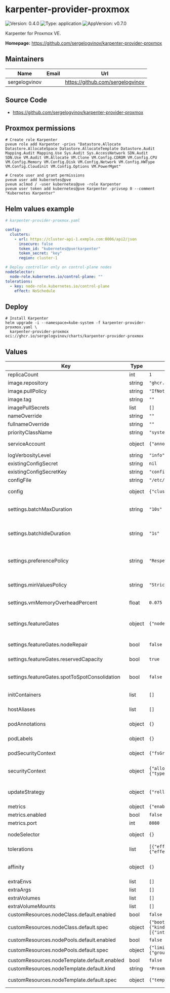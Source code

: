 # karpenter-provider-proxmox

![Version: 0.4.0](https://img.shields.io/badge/Version-0.4.0-informational?style=flat-square) ![Type: application](https://img.shields.io/badge/Type-application-informational?style=flat-square) ![AppVersion: v0.7.0](https://img.shields.io/badge/AppVersion-v0.7.0-informational?style=flat-square)

Karpenter for Proxmox VE.

**Homepage:** <https://github.com/sergelogvinov/karpenter-provider-proxmox>

## Maintainers

| Name | Email | Url |
| ---- | ------ | --- |
| sergelogvinov |  | <https://github.com/sergelogvinov> |

## Source Code

* <https://github.com/sergelogvinov/karpenter-provider-proxmox>

## Proxmox permissions

```shell
# Create role Karpenter
pveum role add Karpenter -privs "Datastore.Allocate Datastore.AllocateSpace Datastore.AllocateTemplate Datastore.Audit Mapping.Audit Mapping.Use Sys.Audit Sys.AccessNetwork SDN.Audit SDN.Use VM.Audit VM.Allocate VM.Clone VM.Config.CDROM VM.Config.CPU VM.Config.Memory VM.Config.Disk VM.Config.Network VM.Config.HWType VM.Config.Cloudinit VM.Config.Options VM.PowerMgmt"

# Create user and grant permissions
pveum user add kubernetes@pve
pveum aclmod / -user kubernetes@pve -role Karpenter
pveum user token add kubernetes@pve Karpenter -privsep 0 --comment "Kubernetes Karpenter"
```

## Helm values example

```yaml
# karpenter-provider-proxmox.yaml

config:
  clusters:
    - url: https://cluster-api-1.exmple.com:8006/api2/json
      insecure: false
      token_id: "kubernetes@pve!karpenter"
      token_secret: "key"
      region: cluster-1

# Deploy controller only on control-plane nodes
nodeSelector:
  node-role.kubernetes.io/control-plane: ""
tolerations:
  - key: node-role.kubernetes.io/control-plane
    effect: NoSchedule
```

## Deploy

```shell
# Install Karpenter
helm upgrade -i --namespace=kube-system -f karpenter-provider-proxmox.yaml \
  karpenter-provider-proxmox oci://ghcr.io/sergelogvinov/charts/karpenter-provider-proxmox
```

## Values

| Key | Type | Default | Description |
|-----|------|---------|-------------|
| replicaCount | int | `1` |  |
| image.repository | string | `"ghcr.io/sergelogvinov/karpenter-provider-proxmox"` | Proxmox Karpenter image. |
| image.pullPolicy | string | `"IfNotPresent"` | Always or IfNotPresent |
| image.tag | string | `""` | Overrides the image tag whose default is the chart appVersion. |
| imagePullSecrets | list | `[]` |  |
| nameOverride | string | `""` |  |
| fullnameOverride | string | `""` |  |
| priorityClassName | string | `"system-cluster-critical"` | Controller pods priorityClassName. |
| serviceAccount | object | `{"annotations":{},"create":true,"name":""}` | Pods Service Account. ref: https://kubernetes.io/docs/tasks/configure-pod-container/configure-service-account/ |
| logVerbosityLevel | string | `"info"` | Log verbosity level. Can be one of 'debug', 'info', or 'error' |
| existingConfigSecret | string | `nil` | Proxmox cluster config stored in secrets. |
| existingConfigSecretKey | string | `"config.yaml"` | Proxmox cluster config stored in secrets key. |
| configFile | string | `"/etc/proxmox/config.yaml"` | Proxmox cluster config path. |
| config | object | `{"clusters":[]}` | Proxmox cluster config. ref: https://github.com/sergelogvinov/karpenter-provider-proxmox/blob/main/docs/install.md |
| settings.batchMaxDuration | string | `"10s"` | The maximum length of a batch window. The longer this is, the more pods we can consider for provisioning at one time which usually results in fewer but larger nodes. |
| settings.batchIdleDuration | string | `"1s"` | The maximum amount of time with no new ending pods that if exceeded ends the current batching window. If pods arrive faster than this time, the batching window will be extended up to the maxDuration. If they arrive slower, the pods will be batched separately. |
| settings.preferencePolicy | string | `"Respect"` | How the Karpenter scheduler should treat preferences. Preferences include preferredDuringSchedulingIgnoreDuringExecution node and pod affinities/anti-affinities and ScheduleAnyways topologySpreadConstraints. Can be one of 'Ignore' and 'Respect' |
| settings.minValuesPolicy | string | `"Strict"` | How the Karpenter scheduler treats min values. Options include 'Strict' (fails scheduling when min values can't be met) and 'BestEffort' (relaxes min values when they can't be met). |
| settings.vmMemoryOverheadPercent | float | `0.075` | The VM memory overhead as a percent that will be subtracted from the total memory for all instance types. The value of `0.075` equals to 7.5%. |
| settings.featureGates | object | `{"nodeRepair":false,"reservedCapacity":true,"spotToSpotConsolidation":false}` | Feature Gate configuration values. Feature Gates will follow the same graduation process and requirements as feature gates in Kubernetes. More information here https://kubernetes.io/docs/reference/command-line-tools-reference/feature-gates/#feature-gates-for-alpha-or-beta-features. |
| settings.featureGates.nodeRepair | bool | `false` | nodeRepair is ALPHA and is disabled by default. Setting this to true will enable node repair. |
| settings.featureGates.reservedCapacity | bool | `true` | reservedCapacity is BETA and is enabled by default. Setting this will enable native on-demand capacity reservation support. |
| settings.featureGates.spotToSpotConsolidation | bool | `false` | spotToSpotConsolidation is ALPHA and is disabled by default. Setting this to true will enable spot replacement consolidation for both single and multi-node consolidation. |
| initContainers | list | `[]` | Add additional init containers for the CSI controller pods. ref: https://kubernetes.io/docs/concepts/workloads/pods/init-containers/ |
| hostAliases | list | `[]` | hostAliases Deployment pod host aliases ref: https://kubernetes.io/docs/tasks/network/customize-hosts-file-for-pods/ |
| podAnnotations | object | `{}` | Annotations for controller pod. ref: https://kubernetes.io/docs/concepts/overview/working-with-objects/annotations/ |
| podLabels | object | `{}` | Labels for controller pod. ref: https://kubernetes.io/docs/concepts/overview/working-with-objects/labels/ |
| podSecurityContext | object | `{"fsGroup":65532,"fsGroupChangePolicy":"OnRootMismatch","runAsGroup":65532,"runAsNonRoot":true,"runAsUser":65532}` | Controller Security Context. ref: https://kubernetes.io/docs/tasks/configure-pod-container/security-context/#set-the-security-context-for-a-pod |
| securityContext | object | `{"allowPrivilegeEscalation":false,"capabilities":{"drop":["ALL"]},"readOnlyRootFilesystem":true,"seccompProfile":{"type":"RuntimeDefault"}}` | Controller Container Security Context. ref: https://kubernetes.io/docs/tasks/configure-pod-container/security-context/#set-the-security-context-for-a-pod |
| updateStrategy | object | `{"rollingUpdate":{"maxUnavailable":1},"type":"RollingUpdate"}` | Controller deployment update strategy type. ref: https://kubernetes.io/docs/concepts/workloads/controllers/deployment/#updating-a-deployment |
| metrics | object | `{"enabled":false,"port":8080,"type":"annotation"}` | Prometheus metrics |
| metrics.enabled | bool | `false` | Enable Prometheus metrics. |
| metrics.port | int | `8080` | Prometheus metrics port. |
| nodeSelector | object | `{}` | Node labels for controller assignment. ref: https://kubernetes.io/docs/user-guide/node-selection/ |
| tolerations | list | `[{"effect":"NoSchedule","key":"node-role.kubernetes.io/control-plane","operator":"Exists"},{"effect":"NoSchedule","key":"node.cloudprovider.kubernetes.io/uninitialized","operator":"Exists"}]` | Tolerations for controller assignment. ref: https://kubernetes.io/docs/concepts/configuration/taint-and-toleration/ |
| affinity | object | `{}` | Affinity for controller assignment. ref: https://kubernetes.io/docs/concepts/configuration/assign-pod-node/#affinity-and-anti-affinity |
| extraEnvs | list | `[]` | Any extra environments for Karpenter |
| extraArgs | list | `[]` | Any extra arguments for Karpenter |
| extraVolumes | list | `[]` | Additional volumes for Pods |
| extraVolumeMounts | list | `[]` | Additional volume mounts for Pods |
| customResources.nodeClass.default.enabled | bool | `false` | Create Proxmox Node Class 'default' |
| customResources.nodeClass.default.spec | object | `{"bootDevice":{"size":"30Gi"},"instanceTemplateRef":{"kind":"ProxmoxUnmanagedTemplate","name":"default"},"securityGroups":[{"interface":"net0","name":"kubernetes"}],"tags":["karpenter"]}` | Raw spec of ProxmoxNodeClass refs: https://github.com/sergelogvinov/karpenter-provider-proxmox/blob/main/docs/nodeclass.md |
| customResources.nodePools.default.enabled | bool | `false` | Create Karpenter Node Pool 'default' |
| customResources.nodePools.default.spec | object | `{"limits":{"cpu":"64","memory":"512Gi"},"template":{"spec":{"nodeClassRef":{"group":"karpenter.proxmox.sinextra.dev","kind":"ProxmoxNodeClass","name":"default"}}}}` | Raw spec of Node Pool refs: https://karpenter.sh/docs/concepts/nodepools |
| customResources.nodeTemplate.default.enabled | bool | `false` | Create Proxmox Virtual Machine Template 'default' |
| customResources.nodeTemplate.default.kind | string | `"ProxmoxUnmanagedTemplate"` | Kind of template can be: ProxmoxUnmanagedTemplate or ProxmoxTemplate |
| customResources.nodeTemplate.default.spec | object | `{"templateName":"talos"}` | Raw spec of Template refs: https://github.com/sergelogvinov/karpenter-provider-proxmox/blob/main/docs/nodetemplateclass.md |
